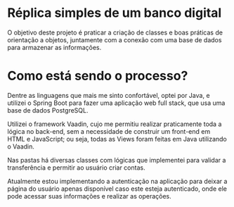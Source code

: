 # Réplica simples de um banco digital

O objetivo deste projeto é praticar a criação de classes e boas práticas de orientação a objetos, juntamente com a conexão com uma base de dados para armazenar as informações.



# Como está sendo o processo?

Dentre as linguagens que mais me sinto confortável, optei por Java, e utilizei o Spring Boot para fazer uma aplicação web full stack, que usa uma base de dados PostgreSQL.

Utilizei o framework Vaadin, cujo me permitiu realizar praticamente toda a lógica no back-end, sem a necessidade de construir um front-end em HTML e JavaScript; ou seja, todas as Views foram feitas em Java utilizando o Vaadin.

Nas pastas há diversas classes com lógicas que implementei para validar a transferência e permitir ao usuário criar contas.

Atualmente estou implementando a autenticação na aplicação para deixar a página do usuário apenas disponível caso este esteja autenticado, onde ele pode acessar suas informações e realizar as operações.

